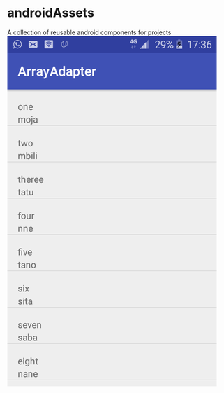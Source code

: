 # androidAssets
A collection of reusable android components for projects <br/>
![Screen shot of the App](https://github.com/ghmeec/androidAssets/blob/master/Screenshot_2018-12-21-17-36-54.png)
